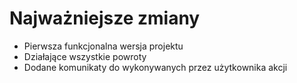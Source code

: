 # Najważniejsze zmiany 
- Pierwsza funkcjonalna wersja projektu
- Działające wszystkie powroty
- Dodane komunikaty do wykonywanych przez użytkownika akcji
